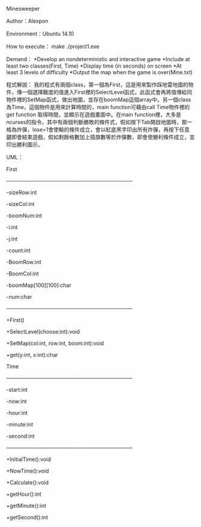 Minesweeper

Author：Alexpon

Environment：Ubuntu 14.10

How to execute：  make
                  ./project1.exe

Demand：
*Develop an nondeterministic and interactive game
*Include at least two classes(First, Time)
*Display time (in seconds) on screen
*At least 3 levels of difficulty
*Output the map when the game is over(Mine.txt)


程式解說：
我的程式有兩個class，第一個為First，這是用來製作踩地雷地圖的物件，傳一個選擇難度的值進入First裡的SelectLevel函式，此函式會再將值傳給同物件裡的SetMap函式，做出地圖，並存在boomMap這個array中。另一個class為Time，這個物件是用來計算時間的，main function可藉由call Time物件裡的get function 取得時間，並顯示在遊戲畫面中。在main function裡，大多是ncurses的指令，其中有兩個判斷勝敗的條件式，假如按下Tab開啟地圖時，那一格為炸彈，lose=1會使輸的條件成立，會以紅底黑字印出所有炸彈，再按下任意鍵即會結束遊戲，假如剩餘格數加上插旗數等於炸彈數，即會使勝利條件成立，並印出勝利圖示。



UML：


First

──────────────────────────────────

-sizeRow:int

-sizeCol:int

-boomNum:int

-i:int

-j:int

-count:int

-BoomRow:int

-BoomCol:int

-boomMap[100][100]:char

-num:char

────────────────────────────────── 

+First()

+SelectLevel(choose:int):void

+SetMap(col:int, row:int, boom:int):void

+get(y:int, x:int):char



Time

──────────────────────────────────

-start:int

-now:int

-hour:int

-minute:int

-second:int

──────────────────────────────────

+InitialTime():void

+NowTime():void

+Calculate():void

+getHour():int

+getMinute():int

+getSecond():int
